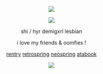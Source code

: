 &nbsp;
<div align="center">

![](https://komarev.com/ghpvc/?username=moidix&label=★&color=dc143c&abbreviated=true)

![](https://file.garden/Z0hvJAtLHjiPEoj3/image.webp)

shi / hyr demigxrl lesbian

i love my friends & oomfies !

[rentry](https://rentry.co/wrecked) [retrospring](https://retrospring.net/@chiisakute) [neospring](https://neospring.org/@clinical) [atabook](https://tojis.atabook.org)
 
![](https://spotify-github-profile.kittinanx.com/api/view.svg?uid=314mkicxlkkdu2xbfq5sn4qlspni&cover_image=false&theme=default&show_offline=false&background_color=121212&interchange=true&bar_color=d09951)
<div>
